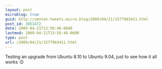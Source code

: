 ```yaml
---
layout: post
microblog: true
guid: http://vmstan-tweets.micro.blog/2009/04/21/1577983411.html
post_id: 3051472
date: 2009-04-21T13:59:48-0600
lastmod: 2009-04-21T13:59:48-0600
type: post
url: /2009/04/21/1577983411.html
---
```

Testing an upgrade from Ubuntu 8.10 to Ubuntu 9.04, just to see how it all works :D
